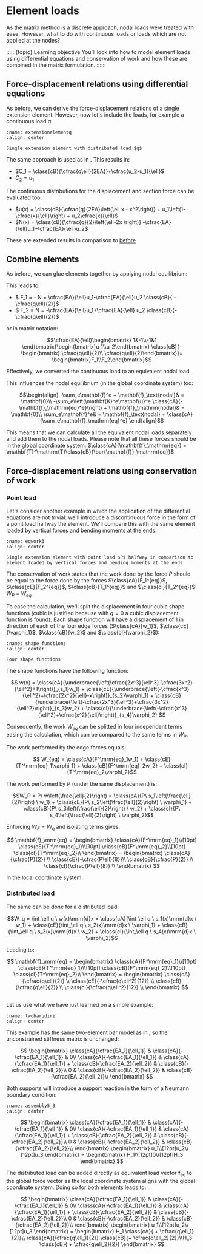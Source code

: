 # Element loads

As the matrix method is a discrete approach, nodal loads were treated with ease. However, what to do with continuous loads or loads which are not applied at the nodes?

::::::{topic} Learning objective
You'll look into how to model element loads using differential equations and conservation of work and how these are combined in the matrix formulation.
::::::

## Force-displacement relations using differential equations
As [before](../lecture1/single_element.md), we can derive the force-displacement relations of a single extension element. However, now let's include the loads, for example a continuous load $q$

```{figure} extensionelementq.svg
:name: extensionelementq
:align: center

Single extension element with distributed load $q$
```

The same approach is used as in [](../lecture1/recap.ipynb). This results in:

- $C_1 = \class{cB}{\cfrac{q\ell}{2EA}}+\cfrac{u_2-u_1}{\ell}$
- $C_2 = u_1$

The continuous distributions for the displacement and section force can be evaluated too:
- $u(x) = \class{cB}{\cfrac{q}{2EA}\left(\ell x - x^2\right)} + u_1\left(1-\cfrac{x}{\ell}\right) + u_2\cfrac{x}{\ell}$
- $N(x) = \class{cB}{\cfrac{q}{2}\left(\ell-2x \right)} -\cfrac{EA}{\ell}u_1+\cfrac{EA}{\ell}u_2$

These are extended results in comparison to [before](../lecture1/single_element.md)

## Combine elements
As before, we can glue elements together by applying nodal equilibrium:

This leads to:
- $ F_1 = - N = \cfrac{EA}{\ell}u_1-\cfrac{EA}{\ell}u_2 \class{cB}{ -\cfrac{q\ell}{2}}$
- $ F_2 = N = -\cfrac{EA}{\ell}u_1+\cfrac{EA}{\ell} u_2 \class{cB}{-\cfrac{q\ell}{2}}$

or in matrix notation:

$$\cfrac{EA}{\ell}\begin{bmatrix} 1&-1\\-1&1 \end{bmatrix}\begin{bmatrix}u_1\\u_2\end{bmatrix} \class{cB}{- \begin{bmatrix} \cfrac{q\ell}{2}\\ \cfrac{q\ell}{2}\end{bmatrix}}= \begin{bmatrix}F_1\\F_2\end{bmatrix}$$

Effectively, we converted the continuous load to an equivalent nodal load.

This influences the nodal equilibrium (in the global coordinate system) too:

$$\begin{align} -\sum_e\mathbf{f}^e + \mathbf{f}_\text{nodal}& = \mathbf{0}\\
-\sum_e\left(\mathbf{K}^e\mathbf{u}^e \class{cA}{-\mathbf{f}_\mathrm{eq}^e}\right) + \mathbf{f}_\mathrm{nodal}& = \mathbf{0}\\
\sum_e\mathbf{f}^e& = \mathbf{f}_\text{nodal} + \class{cA}{\sum_e\mathbf{f}_\mathrm{eq}^e} \end{align}$$

This means that we can calculate all the equivalent nodal loads separately and add them to the nodal loads. Please note that all these forces should be in the global coordinate system: $\class{cA}{\mathbf{f}_\mathrm{eq}} = \mathbf{T}^\mathrm{T}\class{cB}{\bar{\mathbf{f}}_\mathrm{eq}}$

## Force-displacement relations using conservation of work

### Point load
Let's consider another example in which the application of the differential equations are not trivial: we'll introduce a discontinuous force in the form of a point load halfway the element. We'll compare this with the same element loaded by vertical forces and bending moments at the ends:

```{figure} eqwork3.svg
:name: eqwork3
:align: center

Single extension element with point load $P$ halfway in comparison to element loaded by vertical forces and bending moments at the ends 
```

The conservation of work states that the work done by the force $P$ should be equal to the force done by the forces $\class{cA}{F_1^{eq}}$, $\class{cE}{F_2^{eq}}$, $\class{cB}{T_1^{eq}}$ and $\class{cI}{T_2^{eq}}$: $W_P$ = $W_{eq}$

To ease the calculation, we'll split the displacement in four cubic shape functions (cubic is justified because with $q=0$ a cubic displacement function is found). Each shape function will have a displacement of $1$ in direction of each of the four edge forces ($\class{cA}{w_1}$, $\class{cE}{\varphi_1}$, $\class{cB}{w_2}$ and $\class{cI}{\varphi_2}$):

```{figure} shape_functions.svg
:name: shape_functions
:align: center

Four shape functions
```

The shape functions have the following function:

$$
w(x) = 
	    \class{cA}{\underbrace{\left(\cfrac{2x^3}{\ell^3}-\cfrac{3x^2}{\ell^2}+1\right)}_{s_1}w_1} +
	    \class{cE}{\underbrace{\left(-\cfrac{x^3}{\ell^2}+\cfrac{2x^2}{\ell}-x\right)}_{s_2}\varphi_1} +
	    \class{cB}{\underbrace{\left(-\cfrac{2x^3}{\ell^3}+\cfrac{3x^2}{\ell^2}\right)}_{s_3}w_2} +
	    \class{cI}{\underbrace{\left(-\cfrac{x^3}{\ell^2}+\cfrac{x^2}{\ell}\right)}_{s_4}\varphi_2}
$$

Consequently, the work $W_{eq}$ can be splitted in four independent terms easing the calculation, which can be compared to the same terms in $W_P$.

The work performed by the edge forces equals:

$$ W_{eq} = 
	    \class{cA}{F^\mrm{eq}_1w_1} +
	    \class{cE}{T^\mrm{eq}_1\varphi_1} +
	    \class{cB}{F^\mrm{eq}_2w_2} + 
	    \class{cI}{T^\mrm{eq}_2\varphi_2}$$

The work performed by $P$ (under the same displacement) is:

$$W_P = P\ w\left(\frac{\ell}{2}\right) = 
	  \class{cA}{P\ s_1\left(\frac{\ell}{2}\right) \ w_1} +
	  \class{cE}{P\ s_2\left(\frac{\ell}{2}\right) \ \varphi_1} +
	  \class{cB}{P\ s_3\left(\frac{\ell}{2}\right) \ w_2} +
	  \class{cI}{P\ s_4\left(\frac{\ell}{2}\right) \ \varphi_2}$$

Enforcing $W_F = W_q$ and isolating terms gives:

$$
\mathbf{f}_\mrm{eq}
	    =
	    \begin{bmatrix}
	      \class{cA}{F^\mrm{eq}_1}\\[10pt]
	      \class{cE}{T^\mrm{eq}_1}\\[10pt]
	      \class{cB}{F^\mrm{eq}_2}\\[10pt]
	      \class{cI}{T^\mrm{eq}_2}\\
	    \end{bmatrix}
	    =
	    \begin{bmatrix}
	      \class{cA}{\cfrac{P}{2}}     \\
	      \class{cE}{-\cfrac{P\ell}{8}}\\
	      \class{cB}{\cfrac{P}{2}}     \\
	      \class{cI}{\cfrac{P\ell}{8}} \\
	    \end{bmatrix}
$$

In the local coordinate system.

### Distributed load
The same can be done for a distributed load:

$$W_q = \int_\ell q \ w(x)\mrm{d}x = 
	  \class{cA}{\int_\ell q \ s_1(x)\mrm{d}x \ w_1} +
	  \class{cE}{\int_\ell q \ s_2(x)\mrm{d}x \ \varphi_1} +
	  \class{cB}{\int_\ell q \ s_3(x)\mrm{d}x \ w_2} +
	  \class{cI}{\int_\ell q \ s_4(x)\mrm{d}x \ \varphi_2}$$

Leading to:

$$
\mathbf{f}_\mrm{eq}
	    =
	    \begin{bmatrix}
	      \class{cA}{F^\mrm{eq}_1}\\[10pt]
	      \class{cE}{T^\mrm{eq}_1}\\[10pt]
	      \class{cB}{F^\mrm{eq}_2}\\[10pt]
	      \class{cI}{T^\mrm{eq}_2}\\
	    \end{bmatrix}
	    =
	    \begin{bmatrix}
	      \class{cA}{\cfrac{q\ell}{2}}     \\
	      \class{cE}{-\cfrac{q\ell^2}{12}} \\
	      \class{cB}{\cfrac{q\ell}{2}}   \\
	      \class{cI}{\cfrac{q\ell^2}{12}} \\
	    \end{bmatrix}
$$

##

Let us use what we have just learned on a simple example:

```{figure} twobarqdiri.svg
:name: twobarqdiri
:align: center
```

This example has the same two-element bar model as in [](../lecture1/directly.md), so the unconstrained stiffness matrix is unchanged:

$$
\begin{bmatrix}
	\class{cA}{\cfrac{EA_1}{\ell_1}} & \class{cA}{-\cfrac{EA_1}{\ell_1}} & 0\\
	\class{cA}{-\cfrac{EA_1}{\ell_1}} & \class{cA}{\cfrac{EA_1}{\ell_1}} + \class{cB}{\cfrac{EA_2}{\ell_2}} & \class{cB}{-\cfrac{EA_2}{\ell_2}}\\
	0 & \class{cB}{-\cfrac{EA_2}{\ell_2}} & \class{cB}{\cfrac{EA_2}{\ell_2}}\\
	  \end{bmatrix}
$$

Both supports will introduce a support reaction in the form of a Neumann boundary condition:

```{figure} assembly5_3.svg
:name: assembly5_3
:align: center
```

$$
	  \begin{bmatrix}
	\class{cA}{\cfrac{EA_1}{\ell_1}} & \class{cA}{-\cfrac{EA_1}{\ell_1}} & 0\\
	\class{cA}{-\cfrac{EA_1}{\ell_1}} & \class{cA}{\cfrac{EA_1}{\ell_1}} + \class{cB}{\cfrac{EA_2}{\ell_2}} & \class{cB}{-\cfrac{EA_2}{\ell_2}}\\
	0 & \class{cB}{-\cfrac{EA_2}{\ell_2}} & \class{cB}{\cfrac{EA_2}{\ell_2}}\\
	  \end{bmatrix}
	  \begin{bmatrix}
	u_1\\[12pt]u_2\\[12pt]u_3
	  \end{bmatrix}
	  =
	  \begin{bmatrix}
	H_1\\[12pt]0\\[12pt]H_3
	  \end{bmatrix}
$$

The distributed load can be added directly as equivalent load vector ${\mathbf{f}_\mathrm{eq}}$ to the global force vector as the local coordinate system aligns with the global coordinate system. Doing so for both elements leads to:

$$
	  \begin{bmatrix}
	\class{cA}{\cfrac{EA_1}{\ell_1}} & \class{cA}{-\cfrac{EA_1}{\ell_1}} & 0\\
	\class{cA}{-\cfrac{EA_1}{\ell_1}} & \class{cA}{\cfrac{EA_1}{\ell_1}} + \class{cB}{\cfrac{EA_2}{\ell_2}} & \class{cB}{-\cfrac{EA_2}{\ell_2}}\\
	0 & \class{cB}{-\cfrac{EA_2}{\ell_2}} & \class{cB}{\cfrac{EA_2}{\ell_2}}\\
	  \end{bmatrix}
	  \begin{bmatrix}
	u_1\\[12pt]u_2\\[12pt]u_3
	  \end{bmatrix}
	  =
	  \begin{bmatrix}
	H_1 \class{cA}{ + \cfrac{q\ell_1}{2}}\\ \class{cA}{\cfrac{q\ell_1}{2}} \class{cB}{+ \cfrac{q\ell_2}{2}}\\H_3 \class{cB}{ + \cfrac{q\ell_2}{2}}
	  \end{bmatrix}
$$